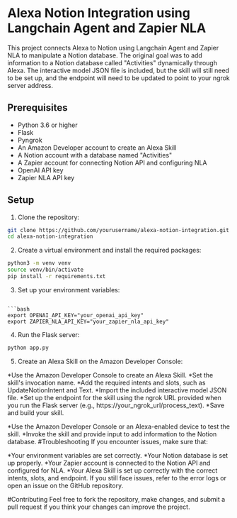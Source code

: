 # Alexa Notion Integration using Langchain Agent and Zapier NLA

This project connects Alexa to Notion using Langchain Agent and Zapier NLA to manipulate a Notion database. The original goal was to add information to a Notion database called "Activities" dynamically through Alexa. The interactive model JSON file is included, but the skill will still need to be set up, and the endpoint will need to be updated to point to your ngrok server address.

## Prerequisites

- Python 3.6 or higher
- Flask
- Pyngrok
- An Amazon Developer account to create an Alexa Skill
- A Notion account with a database named "Activities"
- A Zapier account for connecting Notion API and configuring NLA
- OpenAI API key
- Zapier NLA API key

## Setup

1. Clone the repository:

```bash
git clone https://github.com/yourusername/alexa-notion-integration.git
cd alexa-notion-integration
```

2. Create a virtual environment and install the required packages:

```bash
python3 -m venv venv
source venv/bin/activate
pip install -r requirements.txt
```

3. Set up your environment variables:

````

```bash
export OPENAI_API_KEY="your_openai_api_key"
export ZAPIER_NLA_API_KEY="your_zapier_nla_api_key"
````

4. Run the Flask server:

```bash
python app.py
```

5. Create an Alexa Skill on the Amazon Developer Console:

*Use the Amazon Developer Console to create an Alexa Skill.
*Set the skill's invocation name.
*Add the required intents and slots, such as UpdateNotionIntent and Text.
*Import the included interactive model JSON file.
*Set up the endpoint for the skill using the ngrok URL provided when you run the Flask server (e.g., https://your_ngrok_url/process_text).
*Save and build your skill.

*Use the Amazon Developer Console or an Alexa-enabled device to test the skill.
*Invoke the skill and provide input to add information to the Notion database.
#Troubleshooting
If you encounter issues, make sure that:

*Your environment variables are set correctly.
*Your Notion database is set up properly.
*Your Zapier account is connected to the Notion API and configured for NLA.
*Your Alexa Skill is set up correctly with the correct intents, slots, and endpoint.
If you still face issues, refer to the error logs or open an issue on the GitHub repository.

#Contributing
Feel free to fork the repository, make changes, and submit a pull request if you think your changes can improve the project.

